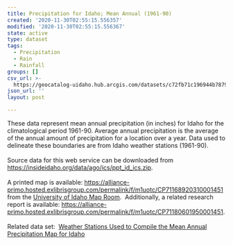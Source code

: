 ```yaml
---
title: Precipitation for Idaho; Mean Annual (1961-90)
created: '2020-11-30T02:55:15.556357'
modified: '2020-11-30T02:55:15.556367'
state: active
type: dataset
tags:
  - Precipitation
  - Rain
  - Rainfall
groups: []
csv_url: >-
  https://geocatalog-uidaho.hub.arcgis.com/datasets/c72fb71c196944b7879b59122c675b3e_0.csv?outSR=%7B%22latestWkid%22%3A8826%2C%22wkid%22%3A102605%7D
json_url: ''
layout: post

---
```

<div>These data represent mean annual precipitation (in inches) for Idaho for the climatological period 1961-90. Average annual precipitation is the average of the annual amount of precipitation for a location over a year. Data used to delineate these boundaries are from Idaho weather stations (1961-90).</div><div><br /></div><div>Source data for this web service can be downloaded from <a href='https://insideidaho.org/data/ago/ics/ppt_id_ics.zip' target='_blank'>https://insideidaho.org/data/ago/ics/ppt_id_ics.zip</a>.</div><div><br /></div><div>A printed map is available: <a href='https://alliance-primo.hosted.exlibrisgroup.com/permalink/f/m1uotc/CP71168920310001451' target='_blank'>https://alliance-primo.hosted.exlibrisgroup.com/permalink/f/m1uotc/CP71168920310001451</a> from the <a href='https://www.lib.uidaho.edu/find/maps/' target='_blank'>University of Idaho Map Room</a>.  Additionally, a related research report is available: <a href='https://alliance-primo.hosted.exlibrisgroup.com/permalink/f/m1uotc/CP71180601950001451' target='_blank'>https://alliance-primo.hosted.exlibrisgroup.com/permalink/f/m1uotc/CP71180601950001451</a>.</div><div><br /></div><div>Related data set:  <a href='https://uidaho.maps.arcgis.com/home/item.html?id=255e34e3e1ac4cd584f6821358856c52' target='_blank'>Weather Stations Used to Compile the Mean Annual Precipitation Map for Idaho</a></div>
